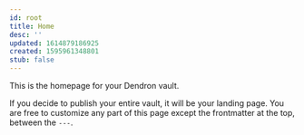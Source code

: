 ```yaml
---
id: root
title: Home
desc: ''
updated: 1614879186925
created: 1595961348801
stub: false
---
```


This is the homepage for your Dendron vault.

If you decide to publish your entire vault, it will be your landing page. You are free to customize any part of this page except the frontmatter at the top, between the `---`. 
